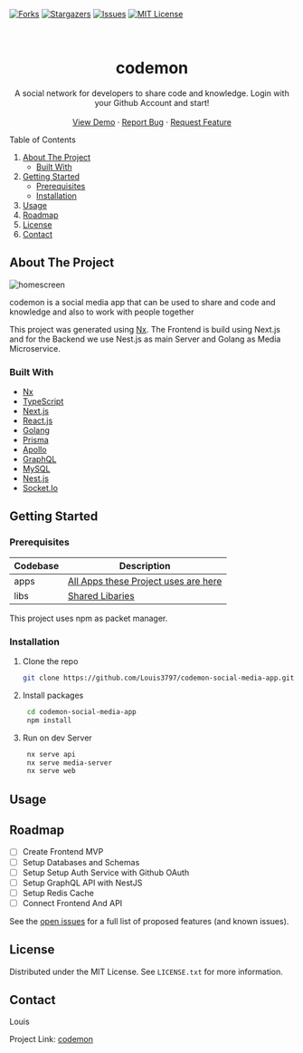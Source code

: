 <div id="top"></div>

[![Forks][forks-shield]][forks-url]
[![Stargazers][stars-shield]][stars-url]
[![Issues][issues-shield]][issues-url]
[![MIT License][license-shield]][license-url]

<!-- PROJECT LOGO -->
<br />
<div align="center">

  <h1 align="center">codemon</h1>

  <p align="center">
    A social network for developers to share code and knowledge. Login with your Github Account and start!
    <br />
    <br />
    <a href="https://github.com/Louis3797/codemon-social-media-app/">View Demo</a>
    ·
    <a href="https://github.com/Louis3797/codemon-social-media-app/issues">Report Bug</a>
    ·
    <a href="https://github.com/Louis3797/codemon-social-media-app/issues">Request Feature</a>
  </p>
</div>

<!-- TABLE OF CONTENTS -->
  <summary>Table of Contents</summary>
  <ol>
    <li>
      <a href="#about-the-project">About The Project</a>
      <ul>
        <li><a href="#built-with">Built With</a></li>
      </ul>
    </li>
    <li>
      <a href="#getting-started">Getting Started</a>
      <ul>
        <li><a href="#prerequisites">Prerequisites</a></li>
        <li><a href="#installation">Installation</a></li>
      </ul>
    </li>
    <li><a href="#usage">Usage</a></li>
    <li><a href="#roadmap">Roadmap</a></li>
    <li><a href="#license">License</a></li>
    <li><a href="#contact">Contact</a></li>
  </ol>

<!-- ABOUT THE PROJECT -->
## About The Project

![homescreen][product-screenshot]

codemon is a social media app that can be used to share and code and knowledge and also to work with people together

This project was generated using [Nx](https://nx.dev/). The Frontend is build using Next.js and for the Backend we use Nest.js as main Server and Golang as Media Microservice.  

### Built With

* [Nx](https://nx.dev/)
* [TypeScript](https://www.typescriptlang.org/)
* [Next.js](https://nextjs.org/)
* [React.js](https://reactjs.org/)
* [Golang](https://go.dev/)
* [Prisma](https://www.prisma.io/)
* [Apollo](https://www.apollographql.com/)
* [GraphQL](https://graphql.org/)
* [MySQL](https://www.mysql.com/)
* [Nest.js](https://nestjs.com/)
* [Socket.Io](https://socket.io/)

<!-- GETTING STARTED -->
## Getting Started

### Prerequisites

| Codebase | Description      |
| -------- | ---------------- |
| apps  | [All Apps these Project uses are here](https://github.com/Louis3797/codemon-social-media-app/tree/main/apps)  |
| libs  | [Shared Libaries](https://github.com/Louis3797/codemon-social-media-app/tree/main/libs)  |

This project uses npm as packet manager.

### Installation

1. Clone the repo

   ```sh
   git clone https://github.com/Louis3797/codemon-social-media-app.git
   ```

2. Install packages

   ```sh
    cd codemon-social-media-app
    npm install 
   ```

3. Run on dev Server

   ```sh
    nx serve api
    nx serve media-server
    nx serve web
   ```

<!-- USAGE EXAMPLES -->
## Usage


<!-- ROADMAP -->
## Roadmap

* [ ] Create Frontend MVP
* [ ] Setup Databases and Schemas
* [ ] Setup Setup Auth Service with Github OAuth
* [ ] Setup GraphQL API with NestJS
* [ ] Setup Redis Cache
* [ ] Connect Frontend And API

See the [open issues](https://github.com/Louis3797/codemon-social-media-app/issues) for a full list of proposed features (and known issues).

<!-- LICENSE -->
## License

Distributed under the MIT License. See `LICENSE.txt` for more information.

<!-- CONTACT -->
## Contact

Louis

Project Link: [codemon](https://github.com/Louis3797/codemon-social-media-app/)

<!-- MARKDOWN LINKS & IMAGES -->
<!-- https://www.markdownguide.org/basic-syntax/#reference-style-links -->

[product-screenshot]: assets/image_url.png

[forks-shield]: https://img.shields.io/github/forks/Louis3797/codemon-social-media-app.svg?style=for-the-badge
[forks-url]: https://github.com/Louis3797/codemon-social-media-app/network/members

[stars-shield]: https://img.shields.io/github/stars/Louis3797/codemon-social-media-app.svg?style=for-the-badge
[stars-url]: https://github.com/Louis3797/codemon-social-media-app/stargazers

[issues-shield]: https://img.shields.io/github/issues/Louis3797/codemon-social-media-app.svg?style=for-the-badge
[issues-url]: https://github.com/Louis3797/codemon-social-media-app/issues

[license-shield]: https://img.shields.io/github/license/Louis3797/codemon-social-media-app.svg?style=for-the-badge
[license-url]: https://github.com/Louis3797/codemon-social-media-app/blob/master/LICENSE.txt
